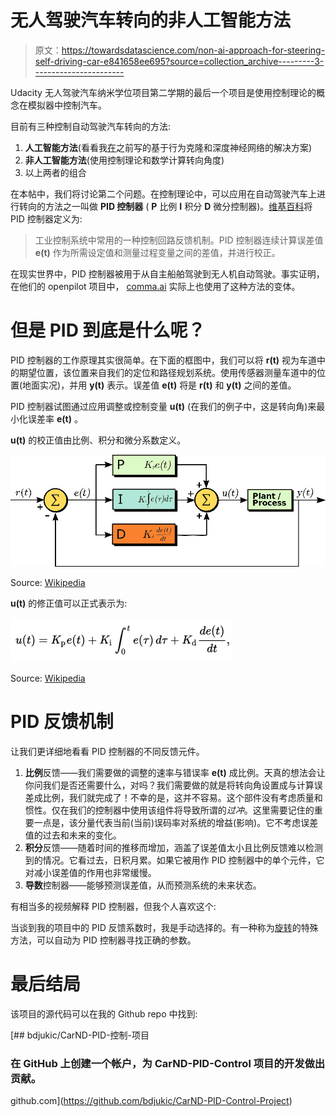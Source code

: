 # 无人驾驶汽车转向的非人工智能方法

> 原文：<https://towardsdatascience.com/non-ai-approach-for-steering-self-driving-car-e841658ee695?source=collection_archive---------3----------------------->

Udacity 无人驾驶汽车纳米学位项目第二学期的最后一个项目是使用控制理论的概念在模拟器中控制汽车。

目前有三种控制自动驾驶汽车转向的方法:

1.  **人工智能方法**(看看我[在](https://medium.com/towards-data-science/using-deep-learning-to-clone-driving-behavior-51f4c9593a57)之前写的基于行为克隆和深度神经网络的解决方案)
2.  **非人工智能方法**(使用控制理论和数学计算转向角度)
3.  以上两者的组合

在本帖中，我们将讨论第二个问题。在控制理论中，可以应用在自动驾驶汽车上进行转向的方法之一叫做 **PID 控制器** ( **P** 比例 **I** 积分 **D** 微分控制器)。[维基百科](https://en.wikipedia.org/wiki/PID_controller)将 PID 控制器定义为:

> 工业控制系统中常用的一种控制回路反馈机制。PID 控制器连续计算误差值 **e(t)** 作为所需设定值和测量过程变量之间的差值，并进行校正。

在现实世界中，PID 控制器被用于从自主船舶驾驶到无人机自动驾驶。事实证明，在他们的 openpilot 项目中， [comma.ai](https://medium.com/@comma_ai/how-does-openpilot-work-c7076d4407b3) 实际上也使用了这种方法的变体。

# 但是 PID 到底是什么呢？

PID 控制器的工作原理其实很简单。在下面的框图中，我们可以将 **r(t)** 视为车道中的期望位置，该位置来自我们的定位和路径规划系统。使用传感器测量车道中的位置(地面实况)，并用 **y(t)** 表示。误差值 **e(t)** 将是 **r(t)** 和 **y(t)** 之间的差值。

PID 控制器试图通过应用调整或控制变量 **u(t)** (在我们的例子中，这是转向角)来最小化误差率 **e(t)** 。

**u(t)** 的校正值由比例、积分和微分系数定义。

![](img/d616af50fa59fe0b238e4d02fa7c7b6c.png)

Source: [Wikipedia](https://en.wikipedia.org/wiki/PID_controller)

**u(t)** 的修正值可以正式表示为:

![](img/775477aaebab50810aba5d3842c0f579.png)

Source: [Wikipedia](https://en.wikipedia.org/wiki/PID_controller)

# PID 反馈机制

让我们更详细地看看 PID 控制器的不同反馈元件。

1.  **比例**反馈——我们需要做的调整的速率与错误率 **e(t)** 成比例。天真的想法会让你问我们是否还需要什么，对吗？我们需要做的就是将转向角设置成与计算误差成比例，我们就完成了！不幸的是，这并不容易。这个部件没有考虑质量和惯性。仅在我们的控制器中使用该组件将导致所谓的*过冲*。这里需要记住的重要一点是，该分量代表当前(当前)误码率对系统的增益(影响)。它不考虑误差值的过去和未来的变化。
2.  **积分**反馈——随着时间的推移而增加，涵盖了误差值太小且比例反馈难以检测到的情况。它看过去，日积月累。如果它被用作 PID 控制器中的单个元件，它对减小误差值的作用也非常缓慢。
3.  **导数**控制器——能够预测误差值，从而预测系统的未来状态。

有相当多的视频解释 PID 控制器，但我个人喜欢这个:

当谈到我的项目中的 PID 反馈系数时，我是手动选择的。有一种称为[旋转](https://www.youtube.com/watch?v=2uQ2BSzDvXs)的特殊方法，可以自动为 PID 控制器寻找正确的参数。

# 最后结局

该项目的源代码可以在我的 Github repo 中找到:

[](https://github.com/bdjukic/CarND-PID-Control-Project) [## bdjukic/CarND-PID-控制-项目

### 在 GitHub 上创建一个帐户，为 CarND-PID-Control 项目的开发做出贡献。

github.com](https://github.com/bdjukic/CarND-PID-Control-Project)